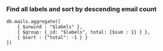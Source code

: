 ### Find all labels and sort by descending email count

```
db.mails.aggregate([
    { $unwind : "$labels" },
    { $group: {_id: "$labels", total: {$sum : 1} } },
    { $sort : {"total": -1 } }
])
```

